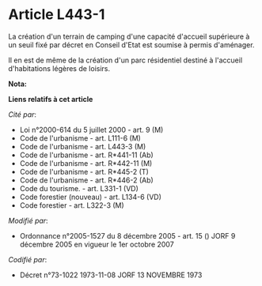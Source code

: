 # Article L443-1

La création d'un terrain de camping d'une capacité d'accueil supérieure à un seuil fixé par décret en Conseil d'Etat est
soumise à permis d'aménager.

Il en est de même de la création d'un parc résidentiel destiné à l'accueil d'habitations légères de loisirs.

**Nota:**



**Liens relatifs à cet article**

_Cité par_:

  - Loi n°2000-614 du 5 juillet 2000 - art. 9 (M)
  - Code de l'urbanisme - art. L111-6 (M)
  - Code de l'urbanisme - art. L443-3 (M)
  - Code de l'urbanisme - art. R*441-11 (Ab)
  - Code de l'urbanisme - art. R*442-11 (M)
  - Code de l'urbanisme - art. R*445-2 (T)
  - Code de l'urbanisme - art. R*446-2 (Ab)
  - Code du tourisme. - art. L331-1 (VD)
  - Code forestier (nouveau) - art. L134-6 (VD)
  - Code forestier - art. L322-3 (M)

_Modifié par_:

  - Ordonnance n°2005-1527 du 8 décembre 2005 - art. 15 () JORF 9 décembre 2005 en vigueur le 1er octobre 2007

_Codifié par_:

  - Décret n°73-1022 1973-11-08 JORF 13 NOVEMBRE 1973
